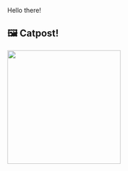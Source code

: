 Hello there!



## 🖼️ Catpost!

<sub>
    <img src="https://cdn2.thecatapi.com/images/BetNf2jiM.png" height="256">
</sub>

